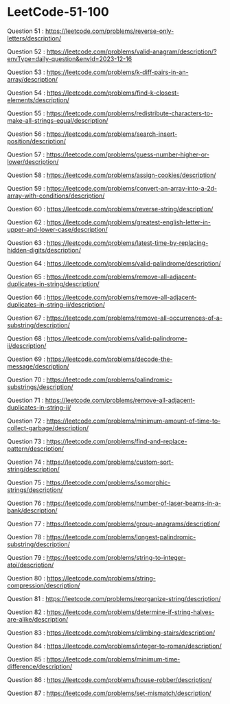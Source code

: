 # LeetCode-51-100

Question 51 : https://leetcode.com/problems/reverse-only-letters/description/

Question 52 : https://leetcode.com/problems/valid-anagram/description/?envType=daily-question&envId=2023-12-16

Question 53 : https://leetcode.com/problems/k-diff-pairs-in-an-array/description/

Question 54 : https://leetcode.com/problems/find-k-closest-elements/description/

Question 55 : https://leetcode.com/problems/redistribute-characters-to-make-all-strings-equal/description/

Question 56 : https://leetcode.com/problems/search-insert-position/description/

Question 57 : https://leetcode.com/problems/guess-number-higher-or-lower/description/

Question 58 : https://leetcode.com/problems/assign-cookies/description/

Question 59 : https://leetcode.com/problems/convert-an-array-into-a-2d-array-with-conditions/description/

Question 60 : https://leetcode.com/problems/reverse-string/description/

Question 62 : https://leetcode.com/problems/greatest-english-letter-in-upper-and-lower-case/description/

Question 63 : https://leetcode.com/problems/latest-time-by-replacing-hidden-digits/description/

Question 64 : https://leetcode.com/problems/valid-palindrome/description/

Question 65 : https://leetcode.com/problems/remove-all-adjacent-duplicates-in-string/description/

Question 66 : https://leetcode.com/problems/remove-all-adjacent-duplicates-in-string-ii/description/

Question 67 : https://leetcode.com/problems/remove-all-occurrences-of-a-substring/description/

Question 68 : https://leetcode.com/problems/valid-palindrome-ii/description/

Question 69 : https://leetcode.com/problems/decode-the-message/description/

Question 70 : https://leetcode.com/problems/palindromic-substrings/description/

Question 71 : https://leetcode.com/problems/remove-all-adjacent-duplicates-in-string-ii/

Question 72 : https://leetcode.com/problems/minimum-amount-of-time-to-collect-garbage/description/

Question 73 : https://leetcode.com/problems/find-and-replace-pattern/description/

Question 74 : https://leetcode.com/problems/custom-sort-string/description/

Question 75 : https://leetcode.com/problems/isomorphic-strings/description/

Question 76 : https://leetcode.com/problems/number-of-laser-beams-in-a-bank/description/

Question 77 : https://leetcode.com/problems/group-anagrams/description/

Question 78 : https://leetcode.com/problems/longest-palindromic-substring/description/

Question 79 : https://leetcode.com/problems/string-to-integer-atoi/description/

Question 80 : https://leetcode.com/problems/string-compression/description/

Question 81 : https://leetcode.com/problems/reorganize-string/description/

Question 82 : https://leetcode.com/problems/determine-if-string-halves-are-alike/description/

Question 83 : https://leetcode.com/problems/climbing-stairs/description/

Question 84 : https://leetcode.com/problems/integer-to-roman/description/

Question 85 : https://leetcode.com/problems/minimum-time-difference/description/

Question 86 : https://leetcode.com/problems/house-robber/description/

Question 87 : https://leetcode.com/problems/set-mismatch/description/
